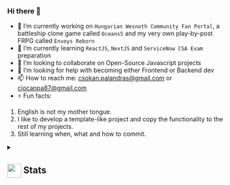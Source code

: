 ### Hi there 👋

- 🔭 I’m currently working on `Hungarian Wesnoth Community Fan Portal`, a battleship clone game called `Oceans5` and my very own play-by-post FRPG called `Envoys Reborn`
- 🌱 I’m currently learning `ReactJS`, `NextJS` and `ServiceNow CSA Exam` preparation
- 👯 I’m looking to collaborate on Open-Source Javascript projects
- 🤔 I’m looking for help with becoming either Frontend or Backend dev
- 📫 How to reach me: csokan.palandras@gmail.com or ciocanpa87@gmail.com
- ⚡ Fun facts:
1. English is not my mother tongue.
2. I like to develop a template-like project and copy the functionality to the rest of my projects.
3. Still learning when, what and how to commit.

<details>
  <summary><h2> <img align="center" src="https://github.com/andrejmoltok/andrejmoltok/blob/main/icons/stats.gif" width="32"/> Stats</h2></summary>
  <div align="center">
    <img src="https://github-readme-stats.vercel.app/api?username=andrejmoltok&theme=tokyonight&hide_border=false&include_all_commits=true&count_private=false"/><br/>
    <img src="https://github-readme-streak-stats.herokuapp.com/?user=andrejmoltok&theme=tokyonight&hide_border=false" /><br/>
    <img src="https://github-readme-stats.vercel.app/api/top-langs/?username=andrejmoltok&theme=tokyonight&hide_border=false&include_all_commits=true&count_private=false&layout=compact" /><br/>
    <img src="https://github-readme-activity-graph.vercel.app/graph?username=andrejmoltok&theme=tokyo-night" />
  </div>
</details>

<!--
**andrejmoltok/andrejmoltok** is a ✨ _special_ ✨ repository because its `README.md` (this file) appears on your GitHub profile.

Here are some ideas to get you started:
- 🔭 I’m currently working on ...
- 🌱 I’m currently learning ...
- 👯 I’m looking to collaborate on ...
- 🤔 I’m looking for help with ...
- 💬 Ask me about ...
- 📫 How to reach me: ...
- 😄 Pronouns: ...
- ⚡ Fun fact: ...

-->
